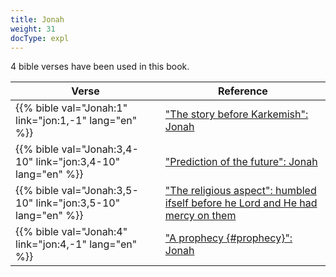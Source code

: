 ```yaml
---
title: Jonah
weight: 31
docType: expl
---
```


4 bible verses have been used in this book.

| Verse | Reference |
|-------|-----------|
| {{% bible val="Jonah:1" link="jon:1,-1" lang="en" %}} | ["The story before Karkemish": Jonah](../exampleSite/content/expl/../expl/content/bowls/armageddon-and-the-battle-of-karkemish#9897) |
| {{% bible val="Jonah:3,4-10" link="jon:3,4-10" lang="en" %}} | ["Prediction of the future": Jonah](../exampleSite/content/expl/../expl/topics/others/dispensionalism-and-its-critic#96d8) |
| {{% bible val="Jonah:3,5-10" link="jon:3,5-10" lang="en" %}} | ["The religious aspect": humbled ifself before he Lord and He had mercy on them](../exampleSite/content/expl/../expl/content/harlot/who-is-the-harlot-babylon-part-2#89fc) |
| {{% bible val="Jonah:4" link="jon:4,-1" lang="en" %}} | ["A prophecy {#prophecy}": Jonah](../exampleSite/content/expl/../expl/background/literature/the-book-of-revelation-how-to-read-it#prophecy) |
